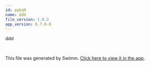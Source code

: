 ```yaml
---
id: pgkq9
name: ddd
file_version: 1.0.2
app_version: 0.7.0-0
---
```


ddd

<br/>

This file was generated by Swimm. [Click here to view it in the app](http://localhost:5000/repos/Z2l0aHViJTNBJTNBSGV2ZXIlM0ElM0FhbWl0MjA2/docs/pgkq9).